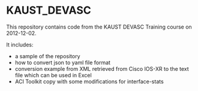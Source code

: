 # KAUST_DEVASC
This repository contains code from the KAUST DEVASC Training course on 2012-12-02.

It includes:
- a sample of the repository
- how to convert json to yaml file format
- conversion example from XML retrieved from Cisco IOS-XR to the text file which can be used in Excel
- ACI Toolkit copy with some modifications for interface-stats
